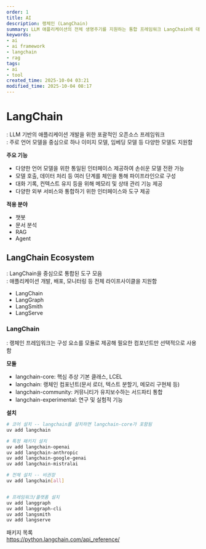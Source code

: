 ```yaml
---
order: 1
title: AI
description: 랭체인 (LangChain)
summary: LLM 애플리케이션의 전체 생명주기를 지원하는 통합 프레임워크 LangChain에 대한 내용
keywords:
- ai
- ai framework
- langchain
- rag
tags:
- ai
- tool
created_time: 2025-10-04 03:21
modified_time: 2025-10-04 08:17
---
```


# LangChain
: LLM 기반의 애플리케이션 개발을 위한 포괄적인 오픈소스 프레임워크  
: 주로 언어 모델을 중심으로 하나 이미지 모델, 임베딩 모델 등 다양한 모델도 지원함  

**주요 기능**
- 다양한 언어 모델을 위한 통일된 인터페이스 제공하여 손쉬운 모델 전환 가능
- 모델 호출, 데이터 처리 등 여러 단계를 체인을 통해 파이프라인으로 구성
- 대화 기록, 컨텍스트 유지 등을 위해 메모리 및 상태 관리 기능 제공
- 다양한 외부 서비스와 통합하기 위한 인터페이스와 도구 제공

**적용 분야**
- 챗봇
- 문서 분석
- RAG
- Agent



## LangChain Ecosystem
: LangChain을 중심으로 통합된 도구 모음  
: 애플리케이션 개발, 배포, 모니터링 등 전체 라이프사이클을 지원함  

- LangChain
- LangGraph
- LangSmith
- LangServe



### LangChain
: 랭체인 프레임워크는 구성 요소를 모듈로 제공해 필요한 컴포넌트만 선택적으로 사용함  

**모듈**
- langchain-core: 핵심 추상 기본 클래스, LCEL
- langchain: 랭체인 컴포넌트(문서 로더, 텍스트 분할기, 메모리 구현체 등)
- langchain-community: 커뮤니티가 유지보수하는 서드파티 통합
- langchain-experimental: 연구 및 실험적 기능

**설치**
```bash
# 코어 설치 -- langchain를 설치하면 langchain-core가 포함됨
uv add langchain

# 특정 패키지 설치
uv add langchain-openai
uv add langchain-anthropic
uv add langchain-google-genai
uv add langchain-mistralai

# 전체 설치 -- 비권장
uv add langchain[all]


# 프레임워크/플랫폼 설치
uv add langgraph
uv add langgraph-cli
uv add langsmith
uv add langserve
```

패키지 목록  
https://python.langchain.com/api_reference/